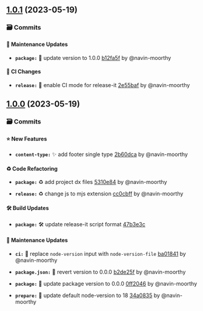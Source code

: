 

## [1.0.1](https://github.com/timelessco/strapi-ts-monorepo/compare/v1.0.0...v1.0.1) (2023-05-19)


### 🗃️ Commits


#### 🔨 Maintenance Updates

- **`package:`** 🧹 update version to 1.0.0 [b12fa5f](https://github.com/timelessco/strapi-ts-monorepo/commit/b12fa5f07d5cdb41eefabd18e55933c1376e5096) by @navin-moorthy



#### 💚 CI Changes

- **`release:`** 🤖 enable CI mode for release-it [2e55baf](https://github.com/timelessco/strapi-ts-monorepo/commit/2e55baf9936920d3b59b18ab0794b40a0bcbc6ad) by @navin-moorthy

## [1.0.0](https://github.com/timelessco/strapi-ts-monorepo/compare/v0.0.0...v1.0.0) (2023-05-19)


### 🗃️ Commits


#### ⭐ New Features

- **`content-type:`** ✨ add footer single type [2b60dca](https://github.com/timelessco/strapi-ts-monorepo/commit/2b60dca794eaab7c7615edaf11a73c292f8708d9) by @navin-moorthy



#### ♻️  Code Refactoring

- **`package:`** ♻️ add project dx files [5310e84](https://github.com/timelessco/strapi-ts-monorepo/commit/5310e8499c756598bdcc509e326003d53f1e4466) by @navin-moorthy

- **`release:`** ♻️ change js to mjs extension [cc0cbff](https://github.com/timelessco/strapi-ts-monorepo/commit/cc0cbffbb63cca9075b64f38bcbb28d1b689cec1) by @navin-moorthy



#### 🛠️ Build Updates

- **`package:`** 🛠️ update release-it script format [47b3e3c](https://github.com/timelessco/strapi-ts-monorepo/commit/47b3e3c20ea335f1c57dffeb9bc478f20773eba6)



#### 🔨 Maintenance Updates

- **`ci:`** 🧹 replace `node-version` input with `node-version-file` [ba01841](https://github.com/timelessco/strapi-ts-monorepo/commit/ba01841f6c76437eba5444895873d5caf5bf1f2b) by @navin-moorthy

- **`package.json:`** 🧹 revert version to 0.0.0 [b2de25f](https://github.com/timelessco/strapi-ts-monorepo/commit/b2de25f73e6508c56a388d2665bdf5f44b99dc87) by @navin-moorthy

- **`package:`** 🧹 update package version to 0.0.0 [0ff2046](https://github.com/timelessco/strapi-ts-monorepo/commit/0ff2046ae37472368315df7b8b0f0d082fa47151) by @navin-moorthy

- **`prepare:`** 🧹 update default node-version to 18 [34a0835](https://github.com/timelessco/strapi-ts-monorepo/commit/34a0835b903248d7884a66423e4c6543d5dbdd7b) by @navin-moorthy
